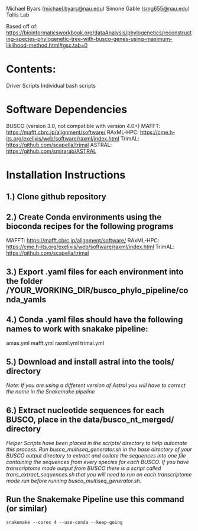 Michael Byars (michael.byars@nau.edu)
Simone Gable (smg655@nau.edu)
Tollis Lab

Based off of: https://bioinformaticsworkbook.org/dataAnalysis/phylogenetics/reconstructing-species-phylogenetic-tree-with-busco-genes-using-maximum-liklihood-method.html#gsc.tab=0

# Contents:

Driver Scripts
Individual bash scripts

# Software Dependencies

BUSCO (version 3.0, not compatible with version 4.0+)
MAFFT: https://mafft.cbrc.jp/alignment/software/
RAxML-HPC: https://cme.h-its.org/exelixis/web/software/raxml/index.html
TrimAL: https://github.com/scapella/trimal
ASTRAL: https://github.com/smirarab/ASTRAL

# Installation Instructions

## 1.) Clone github repository

## 2.) Create Conda environments using the bioconda recipes for the following programs
MAFFT: https://mafft.cbrc.jp/alignment/software/
RAxML-HPC: https://cme.h-its.org/exelixis/web/software/raxml/index.html
TrimAL: https://github.com/scapella/trimal

## 3.) Export .yaml files for each environment into the folder /YOUR_WORKING_DIR/busco_phylo_pipeline/conda_yamls

## 4.) Conda .yaml files should have the following names to work with snakake pipeline:
amas.yml
mafft.yml
raxml.yml
trimal.yml

## 5.) Download and install astral into the tools/ directory
*Note: If you are using a different version of Astral you will have to correct the name in the Snakemake pipeline*

## 6.) Extract nucleotide sequences for each BUSCO, place in the data/busco_nt_merged/ directory

*Helper Scripts have been placed in the scripts/ directory to help automate this process. Run busco_multiseq_generator.sh in the base directory of your BUSCO output directory to extract and collate the sequences into one file containing the sequences from every species for each BUSCO. If you have transcriptome mode output from BUSCO there is a script called trans_extract_sequences.sh that you will need to run on each transcriptome mode run before running busco_multiseq_generator.sh.*

## Run the Snakemake Pipeline use this command (or similar)
```
snakemake --cores 4 --use-conda --keep-going
```

